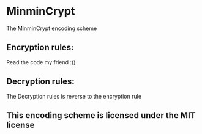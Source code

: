 # MinminCrypt
The MinminCrypt encoding scheme

## Encryption rules:
Read the code my friend :))

## Decryption rules:
The Decryption rules is reverse to the encryption rule

## This encoding scheme is licensed under the MIT license
